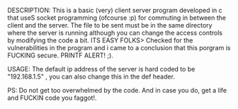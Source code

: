 DESCRIPTION:
This is a basic (very) client server program developed in c that useS socket programming (ofcourse :p) for commuting in between the client and the server.
The file to be sent must be in the same directory where the server is running although you can change the access controls by modifying the code a bit. ITS EASY FOLKS>
Checked for the vulnerabilities in the program and i came to a conclusion that this porgram is FUCKING secure. PRINTF ALERT! ;).

USAGE:
The default ip address of the server is hard coded to be "192.168.1.5" , you can also change this in the def header.
 
PS:
Do not get too overwhelmed by the code. And in case you do, get a life and FUCKIN code you faggot!.
